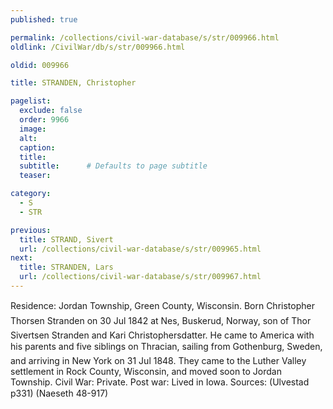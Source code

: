```yaml
---
published: true

permalink: /collections/civil-war-database/s/str/009966.html
oldlink: /CivilWar/db/s/str/009966.html

oldid: 009966

title: STRANDEN, Christopher

pagelist:
  exclude: false
  order: 9966
  image: 
  alt:
  caption:
  title:
  subtitle:      # Defaults to page subtitle
  teaser:

category: 
  - S 
  - STR

previous:
  title: STRAND, Sivert
  url: /collections/civil-war-database/s/str/009965.html  
next:
  title: STRANDEN, Lars
  url: /collections/civil-war-database/s/str/009967.html   
---
```

Residence: Jordan Township, Green County, Wisconsin. Born &#147;Christopher Thorsen Stranden&#148; on 30 Jul 1842 at Nes, Buskerud, Norway, son of Thor Sivertsen Stranden and Kari Christophersdatter. He came to America with his parents and five siblings on &#147;Thracian&#148;, sailing from Gothenburg, Sweden, and arriving in New York on 31 Jul 1848. They came to the Luther Valley settlement in Rock County, Wisconsin, and moved soon to Jordan Township. Civil War: Private. Post war: Lived in Iowa. Sources: (Ulvestad p331) (Naeseth &#146;48-917)